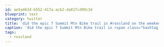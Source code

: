```yaml
---
id: ae5a463d-b552-417a-acb2-da81fcd99c3d
blueprint: text
category: twitter
title: 'did the epic 7 Summit Mtn Bike trail in #rossland on the weekend.  Wow, fun but tiring!'
caption: 'did the epic 7 Summit Mtn Bike trail in <span class="hashtag hashtag_local">#<a href="http://tweettemp.darylchymko.ca/?tag=rossland">rossland</a> on the weekend.  Wow, fun but tiring!'
tags:
  - rossland
---
```

